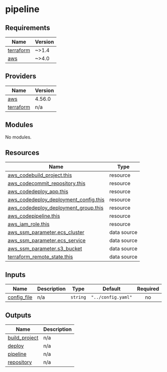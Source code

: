 # pipeline

<!-- BEGINNING OF PRE-COMMIT-TERRAFORM DOCS HOOK -->
## Requirements

| Name | Version |
|------|---------|
| <a name="requirement_terraform"></a> [terraform](#requirement\_terraform) | ~>1.4 |
| <a name="requirement_aws"></a> [aws](#requirement\_aws) | ~>4.0 |

## Providers

| Name | Version |
|------|---------|
| <a name="provider_aws"></a> [aws](#provider\_aws) | 4.56.0 |
| <a name="provider_terraform"></a> [terraform](#provider\_terraform) | n/a |

## Modules

No modules.

## Resources

| Name | Type |
|------|------|
| [aws_codebuild_project.this](https://registry.terraform.io/providers/hashicorp/aws/latest/docs/resources/codebuild_project) | resource |
| [aws_codecommit_repository.this](https://registry.terraform.io/providers/hashicorp/aws/latest/docs/resources/codecommit_repository) | resource |
| [aws_codedeploy_app.this](https://registry.terraform.io/providers/hashicorp/aws/latest/docs/resources/codedeploy_app) | resource |
| [aws_codedeploy_deployment_config.this](https://registry.terraform.io/providers/hashicorp/aws/latest/docs/resources/codedeploy_deployment_config) | resource |
| [aws_codedeploy_deployment_group.this](https://registry.terraform.io/providers/hashicorp/aws/latest/docs/resources/codedeploy_deployment_group) | resource |
| [aws_codepipeline.this](https://registry.terraform.io/providers/hashicorp/aws/latest/docs/resources/codepipeline) | resource |
| [aws_iam_role.this](https://registry.terraform.io/providers/hashicorp/aws/latest/docs/resources/iam_role) | resource |
| [aws_ssm_parameter.ecs_cluster](https://registry.terraform.io/providers/hashicorp/aws/latest/docs/data-sources/ssm_parameter) | data source |
| [aws_ssm_parameter.ecs_service](https://registry.terraform.io/providers/hashicorp/aws/latest/docs/data-sources/ssm_parameter) | data source |
| [aws_ssm_parameter.s3_bucket](https://registry.terraform.io/providers/hashicorp/aws/latest/docs/data-sources/ssm_parameter) | data source |
| [terraform_remote_state.this](https://registry.terraform.io/providers/hashicorp/terraform/latest/docs/data-sources/remote_state) | data source |

## Inputs

| Name | Description | Type | Default | Required |
|------|-------------|------|---------|:--------:|
| <a name="input_config_file"></a> [config\_file](#input\_config\_file) | n/a | `string` | `"../config.yaml"` | no |

## Outputs

| Name | Description |
|------|-------------|
| <a name="output_build_project"></a> [build\_project](#output\_build\_project) | n/a |
| <a name="output_deploy"></a> [deploy](#output\_deploy) | n/a |
| <a name="output_pipeline"></a> [pipeline](#output\_pipeline) | n/a |
| <a name="output_repository"></a> [repository](#output\_repository) | n/a |
<!-- END OF PRE-COMMIT-TERRAFORM DOCS HOOK -->
